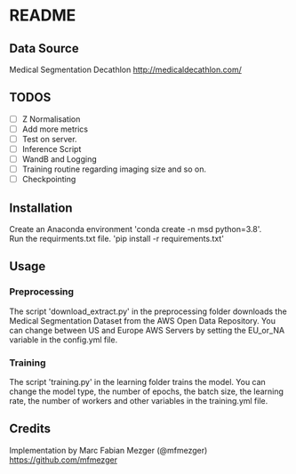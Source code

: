 # README


## Data Source

Medical Segmentation Decathlon http://medicaldecathlon.com/

## TODOS

 - [ ] Z Normalisation
 - [ ] Add more metrics
 - [ ] Test on server.
 - [ ] Inference Script
 - [ ] WandB and Logging
 - [ ] Training routine regarding imaging size and so on.
 - [ ] Checkpointing

## Installation

Create an Anaconda environment 'conda create -n msd python=3.8'.  
Run the requirments.txt file. 'pip install -r requirements.txt'

## Usage


### Preprocessing
The script 'download_extract.py' in the preprocessing folder downloads the Medical Segmentation Dataset from the AWS Open Data Repository. You can change between US and Europe AWS Servers by setting the EU_or_NA variable in the config.yml file.

### Training
The script 'training.py' in the learning folder trains the model. You can change the model type, the number of epochs, the batch size, the learning rate, the number of workers and other variables in the training.yml file.


## Credits
Implementation by Marc Fabian Mezger (@mfmezger) https://github.com/mfmezger






